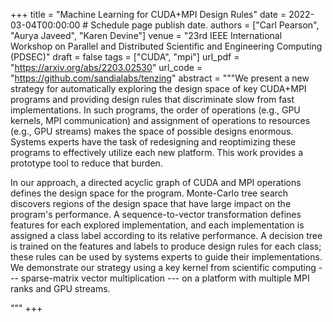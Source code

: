 +++
title = "Machine Learning for CUDA+MPI Design Rules"
date = 2022-03-04T00:00:00  # Schedule page publish date.
authors = ["Carl Pearson", "Aurya Javeed", "Karen Devine"]
venue = "23rd IEEE International Workshop on Parallel and Distributed Scientific and Engineering Computing (PDSEC)"
draft = false
tags = ["CUDA", "mpi"]
url_pdf = "https://arxiv.org/abs/2203.02530"
url_code = "https://github.com/sandialabs/tenzing"
abstract = """We present a new strategy for automatically exploring the design space of key CUDA+MPI programs and providing design rules that discriminate slow from fast implementations. 
In such programs, the order of operations (e.g., GPU kernels, MPI communication) and assignment of operations to resources (e.g., GPU streams) makes the space of possible designs enormous.
Systems experts have the task of redesigning and reoptimizing these programs to effectively utilize each new platform.
This work provides a prototype tool to reduce that burden.
<p>
In our approach, a directed acyclic graph of CUDA and MPI operations defines the design space for the program.
Monte-Carlo tree search discovers regions of the design space that have large impact on the program's performance.
A sequence-to-vector transformation defines  features for each explored implementation, and each implementation is assigned a class label according to its relative performance.
A decision tree is trained on the features and labels to produce design rules for each class; these rules can be used by systems experts to guide their implementations.
We demonstrate our strategy using a key kernel from scientific computing --- sparse-matrix vector multiplication --- on a platform with multiple MPI ranks and GPU streams.
</p>
"""
+++

